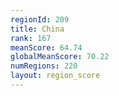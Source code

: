 ```yaml
---
regionId: 209
title: China
rank: 167
meanScore: 64.74
globalMeanScore: 70.22
numRegions: 220
layout: region_score
---
```

